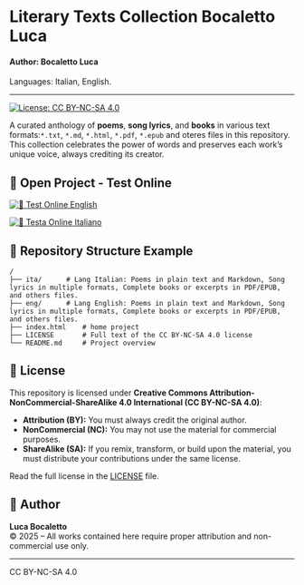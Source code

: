 # Literary Texts Collection Bocaletto Luca
#### Author: Bocaletto Luca

Languages: Italian, English.

---

[![License: CC BY-NC-SA 4.0](https://licensebuttons.net/l/by-nc-sa/4.0/80x15.png)](https://creativecommons.org/licenses/by-nc-sa/4.0/)

A curated anthology of **poems**, **song lyrics**, and **books** in various text formats:`*.txt`, `*.md`, `*.html`, `*.pdf`, `*.epub` and oteres files in this repository. This collection celebrates the power of words and preserves each work’s unique voice, always crediting its creator.

## 🚀 Open Project - Test Online

[![🚀 Test Online English](https://img.shields.io/badge/🚀-Open_Test_Online_English-blue?style=for-the-badge)](https://bocaletto-luca.github.io/LiteraryTexts/index.html)

[![🚀 Testa Online Italiano](https://img.shields.io/badge/🚀-Testa_Online_Italiano-blue?style=for-the-badge)](https://bocaletto-luca.github.io/LiteraryTexts/index-ita.html)

## 📂 Repository Structure Example

```
/
├── ita/      # Lang Italian: Poems in plain text and Markdown, Song lyrics in multiple formats, Complete books or excerpts in PDF/EPUB, and others files.
├── eng/      # Lang English: Poems in plain text and Markdown, Song lyrics in multiple formats, Complete books or excerpts in PDF/EPUB, and others files.
├── index.html    # home project
├── LICENSE       # Full text of the CC BY-NC-SA 4.0 license
└── README.md     # Project overview
```

## 📜 License

This repository is licensed under **Creative Commons Attribution-NonCommercial-ShareAlike 4.0 International (CC BY-NC-SA 4.0)**:

- **Attribution (BY):** You must always credit the original author.
- **NonCommercial (NC):** You may not use the material for commercial purposes.
- **ShareAlike (SA):** If you remix, transform, or build upon the material, you must distribute your contributions under the same license.

Read the full license in the [LICENSE](LICENSE) file.

## 👤 Author

**Luca Bocaletto**  
© 2025 – All works contained here require proper attribution and non-commercial use only.  

---

CC BY-NC-SA 4.0

